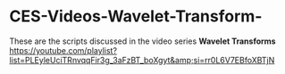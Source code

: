 # CES-Videos-Wavelet-Transform-
These are the scripts discussed in the video series **Wavelet Transforms** https://youtube.com/playlist?list=PLEyleUciTRnvqqFir3g_3aFzBT_boXgyt&amp;si=rr0L6V7EBfoXBTjN
